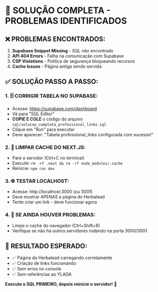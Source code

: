 # 🚨 SOLUÇÃO COMPLETA - PROBLEMAS IDENTIFICADOS

## ❌ PROBLEMAS ENCONTRADOS:
1. **Supabase Snippet Missing** - SQL não encontrado
2. **API 404 Errors** - Falha na comunicação com Supabase  
3. **CSP Violations** - Política de segurança bloqueando recursos
4. **Cache Issues** - Página antiga sendo servida

## ✅ SOLUÇÃO PASSO A PASSO:

### 1. 🗄️ CORRIGIR TABELA NO SUPABASE:
- Acesse: https://supabase.com/dashboard
- Vá para "SQL Editor"
- **COPIE E COLE** o código do arquivo `sql/solucao_completa_professional_links.sql`
- Clique em "Run" para executar
- Deve aparecer: "Tabela professional_links configurada com sucesso!"

### 2. 🔄 LIMPAR CACHE DO NEXT.JS:
- Pare o servidor (Ctrl+C no terminal)
- Execute: `rm -rf .next && rm -rf node_modules/.cache`
- Reinicie: `npm run dev`

### 3. 🌐 TESTAR LOCALHOST:
- Acesse: http://localhost:3000 (ou 3001)
- Deve mostrar APENAS a página do Herbalead
- Tente criar um link - deve funcionar agora

### 4. 🔧 SE AINDA HOUVER PROBLEMAS:
- Limpe o cache do navegador (Ctrl+Shift+R)
- Verifique se não há outros servidores rodando na porta 3000/3001

## 🎯 RESULTADO ESPERADO:
- ✅ Página do Herbalead carregando corretamente
- ✅ Criação de links funcionando
- ✅ Sem erros no console
- ✅ Sem referências ao YLADA

**Execute o SQL PRIMEIRO, depois reinicie o servidor!** 🚀











